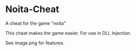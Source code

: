 # Noita-Cheat
A cheat for the game "noita"

This cheat makes the game easier. For use in DLL Injection.

See image.png for features.

